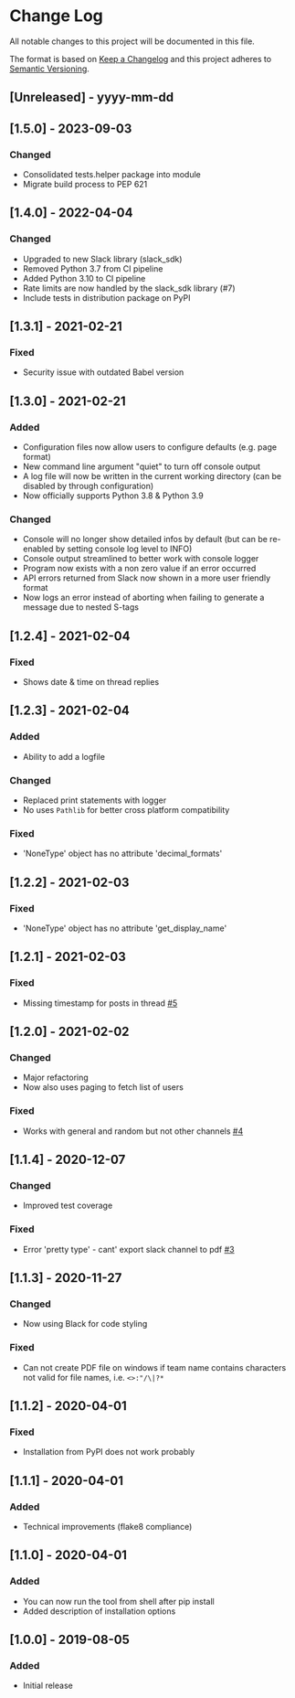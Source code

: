 # Change Log

All notable changes to this project will be documented in this file.

The format is based on [Keep a Changelog](http://keepachangelog.com/)
and this project adheres to [Semantic Versioning](http://semver.org/).

## [Unreleased] - yyyy-mm-dd

## [1.5.0] - 2023-09-03

### Changed

- Consolidated tests.helper package into module
- Migrate build process to PEP 621

## [1.4.0] - 2022-04-04

### Changed

- Upgraded to new Slack library (slack_sdk)
- Removed Python 3.7 from CI pipeline
- Added Python 3.10 to CI pipeline
- Rate limits are now handled by the slack_sdk library (#7)
- Include tests in distribution package on PyPI

## [1.3.1] - 2021-02-21

### Fixed

- Security issue with outdated Babel version

## [1.3.0] - 2021-02-21

### Added

- Configuration files now allow users to configure defaults (e.g. page format)
- New command line argument "quiet" to turn off console output
- A log file will now be written in the current working directory (can be disabled by through configuration)
- Now officially supports Python 3.8 & Python 3.9

### Changed

- Console will no longer show detailed infos by default (but can be re-enabled by setting console log level to INFO)
- Console output streamlined to better work with console logger
- Program now exists with a non zero value if an error occurred
- API errors returned from Slack now shown in a more user friendly format
- Now logs an error instead of aborting when failing to generate a message due to nested S-tags

## [1.2.4] - 2021-02-04

### Fixed

- Shows date & time on thread replies

## [1.2.3] - 2021-02-04

### Added

- Ability to add a logfile

### Changed

- Replaced print statements with logger
- No uses `Pathlib` for better cross platform compatibility

### Fixed

- 'NoneType' object has no attribute 'decimal_formats'

## [1.2.2] - 2021-02-03

### Fixed

- 'NoneType' object has no attribute 'get_display_name'

## [1.2.1] - 2021-02-03

### Fixed

- Missing timestamp for posts in thread [#5](https://github.com/ErikKalkoken/slackchannel2pdf/issues/5)

## [1.2.0] - 2021-02-02

### Changed

- Major refactoring
- Now also uses paging to fetch list of users

### Fixed

- Works with general and random but not other channels [#4](https://github.com/ErikKalkoken/slackchannel2pdf/issues/4)

## [1.1.4] - 2020-12-07

### Changed

- Improved test coverage

### Fixed

- Error 'pretty type' - cant' export slack channel to pdf [#3](https://github.com/ErikKalkoken/slackchannel2pdf/issues/3)

## [1.1.3] - 2020-11-27

### Changed

- Now using Black for code styling

### Fixed

- Can not create PDF file on windows if team name contains characters not valid for file names, i.e. `<>:"/\|?*`

## [1.1.2] - 2020-04-01

### Fixed

- Installation from PyPI does not work probably

## [1.1.1] - 2020-04-01

### Added

- Technical improvements (flake8 compliance)

## [1.1.0] - 2020-04-01

### Added

- You can now run the tool from shell after pip install
- Added description of installation options

## [1.0.0] - 2019-08-05

### Added

- Initial release
